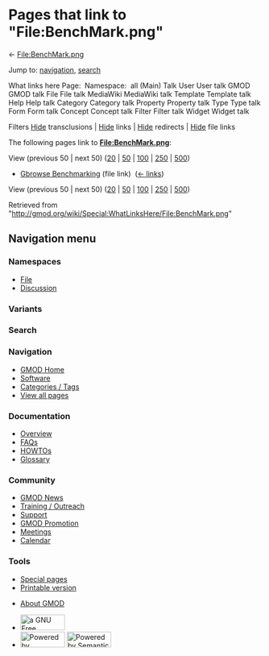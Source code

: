 <div id="mw-page-base" class="noprint">

</div>

<div id="mw-head-base" class="noprint">

</div>

<div id="content" class="mw-body" role="main">

<span id="top"></span>

<div id="mw-js-message" style="display:none;">

</div>



# <span dir="auto">Pages that link to "File:BenchMark.png"</span>

<div id="bodyContent">

<div id="contentSub">

← [File:BenchMark.png](/wiki/File:BenchMark.png "File:BenchMark.png")

</div>

<div id="jump-to-nav" class="mw-jump">

Jump to: [navigation](#mw-navigation), [search](#p-search)

</div>

<div id="mw-content-text">

What links here Page:  Namespace:  all (Main) Talk User User talk GMOD
GMOD talk File File talk MediaWiki MediaWiki talk Template Template talk
Help Help talk Category Category talk Property Property talk Type Type
talk Form Form talk Concept Concept talk Filter Filter talk Widget
Widget talk

Filters
[Hide](/mediawiki/index.php?title=Special:WhatLinksHere/File:BenchMark.png&hidetrans=1 "Special:WhatLinksHere/File:BenchMark.png")
transclusions \|
[Hide](/mediawiki/index.php?title=Special:WhatLinksHere/File:BenchMark.png&hidelinks=1 "Special:WhatLinksHere/File:BenchMark.png")
links \|
[Hide](/mediawiki/index.php?title=Special:WhatLinksHere/File:BenchMark.png&hideredirs=1 "Special:WhatLinksHere/File:BenchMark.png")
redirects \|
[Hide](/mediawiki/index.php?title=Special:WhatLinksHere/File:BenchMark.png&hideimages=1 "Special:WhatLinksHere/File:BenchMark.png")
file links

The following pages link to
**[File:BenchMark.png](/wiki/File:BenchMark.png "File:BenchMark.png")**:

View (previous 50 \| next 50)
([20](/mediawiki/index.php?title=Special:WhatLinksHere/File:BenchMark.png&limit=20 "Special:WhatLinksHere/File:BenchMark.png")
\|
[50](/mediawiki/index.php?title=Special:WhatLinksHere/File:BenchMark.png&limit=50 "Special:WhatLinksHere/File:BenchMark.png")
\|
[100](/mediawiki/index.php?title=Special:WhatLinksHere/File:BenchMark.png&limit=100 "Special:WhatLinksHere/File:BenchMark.png")
\|
[250](/mediawiki/index.php?title=Special:WhatLinksHere/File:BenchMark.png&limit=250 "Special:WhatLinksHere/File:BenchMark.png")
\|
[500](/mediawiki/index.php?title=Special:WhatLinksHere/File:BenchMark.png&limit=500 "Special:WhatLinksHere/File:BenchMark.png"))

- [Gbrowse
  Benchmarking](/wiki/Gbrowse_Benchmarking "Gbrowse Benchmarking") (file
  link) ‎ <span class="mw-whatlinkshere-tools">([←
  links](/mediawiki/index.php?title=Special:WhatLinksHere&target=Gbrowse+Benchmarking "Special:WhatLinksHere"))</span>

View (previous 50 \| next 50)
([20](/mediawiki/index.php?title=Special:WhatLinksHere/File:BenchMark.png&limit=20 "Special:WhatLinksHere/File:BenchMark.png")
\|
[50](/mediawiki/index.php?title=Special:WhatLinksHere/File:BenchMark.png&limit=50 "Special:WhatLinksHere/File:BenchMark.png")
\|
[100](/mediawiki/index.php?title=Special:WhatLinksHere/File:BenchMark.png&limit=100 "Special:WhatLinksHere/File:BenchMark.png")
\|
[250](/mediawiki/index.php?title=Special:WhatLinksHere/File:BenchMark.png&limit=250 "Special:WhatLinksHere/File:BenchMark.png")
\|
[500](/mediawiki/index.php?title=Special:WhatLinksHere/File:BenchMark.png&limit=500 "Special:WhatLinksHere/File:BenchMark.png"))

</div>

<div class="printfooter">

Retrieved from
"<http://gmod.org/wiki/Special:WhatLinksHere/File:BenchMark.png>"

</div>

<div id="catlinks" class="catlinks catlinks-allhidden">

</div>

<div class="visualClear">

</div>

</div>

</div>

<div id="mw-navigation">

## Navigation menu

<div id="mw-head">



<div id="left-navigation">

<div id="p-namespaces" class="vectorTabs" role="navigation"
aria-labelledby="p-namespaces-label">

### Namespaces

- <span id="ca-nstab-image"><a href="/wiki/File:BenchMark.png" accesskey="c"
  title="View the file page [c]">File</a></span>
- <span id="ca-talk"><a
  href="/mediawiki/index.php?title=File_talk:BenchMark.png&amp;action=edit&amp;redlink=1"
  accesskey="t"
  title="Discussion about the content page [t]">Discussion</a></span>

</div>

<div id="p-variants" class="vectorMenu emptyPortlet" role="navigation"
aria-labelledby="p-variants-label">

### 

### Variants[](#)

<div class="menu">

</div>

</div>

</div>

<div id="right-navigation">





</div>

<div id="p-search" role="search">

### Search

<div id="simpleSearch">

</div>

</div>

</div>

</div>

<div id="mw-panel">

<div id="p-logo" role="banner">

<a href="/wiki/Main_Page"
style="background-image: url(http://gmod.org/images/GMOD-cogs.png);"
title="Visit the main page"></a>

</div>

<div id="p-Navigation" class="portal" role="navigation"
aria-labelledby="p-Navigation-label">

### Navigation

<div class="body">

- <span id="n-GMOD-Home">[GMOD Home](/wiki/Main_Page)</span>
- <span id="n-Software">[Software](/wiki/GMOD_Components)</span>
- <span id="n-Categories-.2F-Tags">[Categories /
  Tags](/wiki/Categories)</span>
- <span id="n-View-all-pages">[View all
  pages](/wiki/Special:AllPages)</span>

</div>

</div>

<div id="p-Documentation" class="portal" role="navigation"
aria-labelledby="p-Documentation-label">

### Documentation

<div class="body">

- <span id="n-Overview">[Overview](/wiki/Overview)</span>
- <span id="n-FAQs">[FAQs](/wiki/Category:FAQ)</span>
- <span id="n-HOWTOs">[HOWTOs](/wiki/Category:HOWTO)</span>
- <span id="n-Glossary">[Glossary](/wiki/Glossary)</span>

</div>

</div>

<div id="p-Community" class="portal" role="navigation"
aria-labelledby="p-Community-label">

### Community

<div class="body">

- <span id="n-GMOD-News">[GMOD News](/wiki/GMOD_News)</span>
- <span id="n-Training-.2F-Outreach">[Training /
  Outreach](/wiki/Training_and_Outreach)</span>
- <span id="n-Support">[Support](/wiki/Support)</span>
- <span id="n-GMOD-Promotion">[GMOD
  Promotion](/wiki/GMOD_Promotion)</span>
- <span id="n-Meetings">[Meetings](/wiki/Meetings)</span>
- <span id="n-Calendar">[Calendar](/wiki/Calendar)</span>

</div>

</div>

<div id="p-tb" class="portal" role="navigation"
aria-labelledby="p-tb-label">

### Tools

<div class="body">

- <span id="t-specialpages"><a href="/wiki/Special:SpecialPages" accesskey="q"
  title="A list of all special pages [q]">Special pages</a></span>
- <span id="t-print"><a
  href="/mediawiki/index.php?title=Special:WhatLinksHere/File:BenchMark.png&amp;printable=yes"
  rel="alternate" accesskey="p"
  title="Printable version of this page [p]">Printable version</a></span>

</div>

</div>

</div>

</div>

<div id="footer" role="contentinfo">

- <span id="footer-places-about">[About
  GMOD](/wiki/GMOD:About "GMOD:About")</span>

<!-- -->

- <span id="footer-copyrightico">[<img src="http://www.gnu.org/graphics/gfdl-logo-small.png" width="88"
  height="31" alt="a GNU Free Documentation License" />](http://www.gnu.org/licenses/fdl-1.3.html)</span>
- <span id="footer-poweredbyico">[<img src="/mediawiki/skins/common/images/poweredby_mediawiki_88x31.png"
  width="88" height="31" alt="Powered by MediaWiki" />](//www.mediawiki.org/)
  [<img
  src="/mediawiki/extensions/SemanticMediaWiki/includes/../resources/images/smw_button.png"
  width="88" height="31" alt="Powered by Semantic MediaWiki" />](https://www.semantic-mediawiki.org/wiki/Semantic_MediaWiki)</span>

<div style="clear:both">

</div>

</div>
